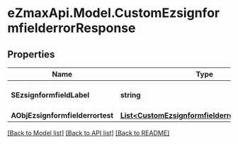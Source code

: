 
# eZmaxApi.Model.CustomEzsignformfielderrorResponse

## Properties

Name | Type | Description | Notes
------------ | ------------- | ------------- | -------------
**SEzsignformfieldLabel** | **string** | The Label for the Ezsignformfield | 
**AObjEzsignformfielderrortest** | [**List&lt;CustomEzsignformfielderrortestResponse&gt;**](CustomEzsignformfielderrortestResponse.md) |  | 

[[Back to Model list]](../README.md#documentation-for-models)
[[Back to API list]](../README.md#documentation-for-api-endpoints)
[[Back to README]](../README.md)

